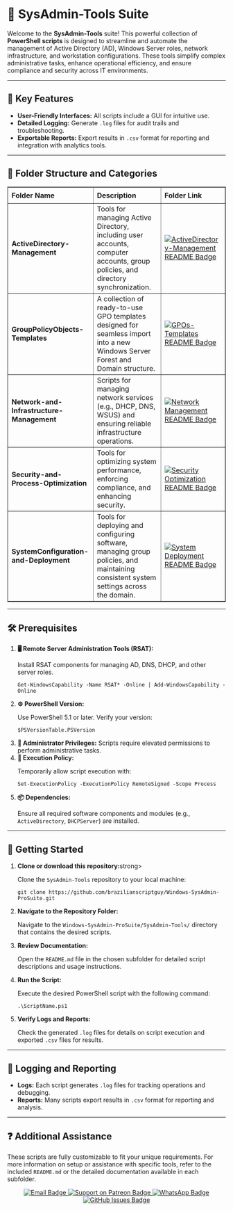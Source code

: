 <div>
  <h1>🔧 SysAdmin-Tools Suite</h1>
  <p>
    Welcome to the <strong>SysAdmin-Tools</strong> suite! This powerful collection of 
    <strong>PowerShell scripts</strong> is designed to streamline and automate the management of Active Directory (AD), Windows Server roles, 
    network infrastructure, and workstation configurations. These tools simplify complex administrative tasks, enhance operational efficiency, 
    and ensure compliance and security across IT environments.
  </p>

  <hr />

  <h2>🌟 Key Features</h2>
  <ul>
    <li><strong>User-Friendly Interfaces:</strong> All scripts include a GUI for intuitive use.</li>
    <li><strong>Detailed Logging:</strong> Generate <code>.log</code> files for audit trails and troubleshooting.</li>
    <li><strong>Exportable Reports:</strong> Export results in <code>.csv</code> format for reporting and integration with analytics tools.</li>
  </ul>

  <hr />

  <h2>📄 Folder Structure and Categories</h2>
  <table border="1" style="border-collapse: collapse; width: 100%; text-align: left;">
    <thead>
      <tr>
        <th style="padding: 8px;">Folder Name</th>
        <th style="padding: 8px;">Description</th>
        <th style="padding: 8px;">Folder Link</th>
      </tr>
    </thead>
    <tbody>
      <tr>
        <td><strong>ActiveDirectory-Management</strong></td>
        <td>Tools for managing Active Directory, including user accounts, computer accounts, group policies, and directory synchronization.</td>
        <td>
          <a href="ActiveDirectory-Management/README.md" target="_blank">
            <img src="https://img.shields.io/badge/AD%20Management-README-blue?style=for-the-badge&logo=github" 
            alt="ActiveDirectory-Management README Badge">
          </a>
        </td>
      </tr>
      <tr>
        <td><strong>GroupPolicyObjects-Templates</strong></td>
        <td>A collection of ready-to-use GPO templates designed for seamless import into a new Windows Server Forest and Domain structure.</td>
        <td>
          <a href="GroupPolicyObjects-Templates/README.md" target="_blank">
            <img src="https://img.shields.io/badge/GPO%20Templates-README-blue?style=for-the-badge&logo=github" 
            alt="GPOs-Templates README Badge">
          </a>
        </td>
      </tr>
      <tr>
        <td><strong>Network-and-Infrastructure-Management</strong></td>
        <td>Scripts for managing network services (e.g., DHCP, DNS, WSUS) and ensuring reliable infrastructure operations.</td>
        <td>
          <a href="Network-and-Infrastructure-Management/README.md" target="_blank">
            <img src="https://img.shields.io/badge/Network%20Management-README-blue?style=for-the-badge&logo=github" 
            alt="Network Management README Badge">
          </a>
        </td>
      </tr>
      <tr>
        <td><strong>Security-and-Process-Optimization</strong></td>
        <td>Tools for optimizing system performance, enforcing compliance, and enhancing security.</td>
        <td>
          <a href="Security-and-Process-Optimization/README.md" target="_blank">
            <img src="https://img.shields.io/badge/Security%20Optimization-README-blue?style=for-the-badge&logo=github" 
            alt="Security Optimization README Badge">
          </a>
        </td>
      </tr>
      <tr>
        <td><strong>SystemConfiguration-and-Deployment</strong></td>
        <td>Tools for deploying and configuring software, managing group policies, and maintaining consistent system settings across the domain.</td>
        <td>
          <a href="SystemConfiguration-and-Deployment/README.md" target="_blank">
            <img src="https://img.shields.io/badge/System%20Deployment-README-blue?style=for-the-badge&logo=github" 
            alt="System Deployment README Badge">
          </a>
        </td>
      </tr>
    </tbody>
  </table>

  <hr />

  <h2>🛠️ Prerequisites</h2>
  <ol>
    <li>
      <strong>🖥️ Remote Server Administration Tools (RSAT):</strong>
      <p>Install RSAT components for managing AD, DNS, DHCP, and other server roles.</p>
      <pre><code>Get-WindowsCapability -Name RSAT* -Online | Add-WindowsCapability -Online</code></pre>
    </li>
    <li>
      <strong>⚙️ PowerShell Version:</strong>
      <p>Use PowerShell 5.1 or later. Verify your version:</p>
      <pre><code>$PSVersionTable.PSVersion</code></pre>
    </li>
    <li><strong>🔑 Administrator Privileges:</strong> Scripts require elevated permissions to perform administrative tasks.</li>
    <li>
      <strong>🔧 Execution Policy:</strong>
      <p>Temporarily allow script execution with:</p>
      <pre><code>Set-ExecutionPolicy -ExecutionPolicy RemoteSigned -Scope Process</code></pre>
    </li>
    <li>
      <strong>📦 Dependencies:</strong>
      <p>Ensure all required software components and modules (e.g., <code>ActiveDirectory</code>, <code>DHCPServer</code>) are installed.</p>
    </li>
  </ol>

  <hr />

  <h2>🚀 Getting Started</h2>
  <ol>
    <li>
     <strong>Clone or download this repository:</strong>strong>
      <p>Clone the <code>SysAdmin-Tools</code> repository to your local machine:</p>
      <pre><code>git clone https://github.com/brazilianscriptguy/Windows-SysAdmin-ProSuite.git</code></pre>
    </li>
    <li>
      <strong>Navigate to the Repository Folder:</strong>
      <p>Navigate to the <code>Windows-SysAdmin-ProSuite/SysAdmin-Tools/</code> directory that contains the desired scripts.</p>
    </li>
    <li>
      <strong>Review Documentation:</strong>
      <p>Open the <code>README.md</code> file in the chosen subfolder for detailed script descriptions and usage instructions.</p>
    </li>
    <li>
      <strong>Run the Script:</strong>
      <p>Execute the desired PowerShell script with the following command:</p>
      <pre><code>.\ScriptName.ps1</code></pre>
    </li>
    <li>
      <strong>Verify Logs and Reports:</strong>
      <p>Check the generated <code>.log</code> files for details on script execution and exported <code>.csv</code> files for results.</p>
    </li>
  </ol>

  <hr />

  <h2>📝 Logging and Reporting</h2>
  <ul>
    <li><strong>Logs:</strong> Each script generates <code>.log</code> files for tracking operations and debugging.</li>
    <li><strong>Reports:</strong> Many scripts export results in <code>.csv</code> format for reporting and analysis.</li>
  </ul>

  <hr />

  <h2>❓ Additional Assistance</h2>
  <p>
    These scripts are fully customizable to fit your unique requirements. For more information on setup or assistance with specific tools, refer to the included <code>README.md</code> or the detailed documentation available in each subfolder.
  </p>

  <div align="center">
    <a href="mailto:luizhamilton.lhr@gmail.com" target="_blank" rel="noopener noreferrer">
      <img src="https://img.shields.io/badge/Email-luizhamilton.lhr@gmail.com-D14836?style=for-the-badge&logo=gmail" alt="Email Badge">
    </a>
    <a href="https://www.patreon.com/c/brazilianscriptguy" target="_blank" rel="noopener noreferrer">
      <img src="https://img.shields.io/badge/Support%20Me-Patreon-red?style=for-the-badge&logo=patreon" alt="Support on Patreon Badge">
    </a>
    <a href="https://whatsapp.com/channel/0029VaEgqC50G0XZV1k4Mb1c" target="_blank" rel="noopener noreferrer">
      <img src="https://img.shields.io/badge/Join%20Us-WhatsApp-25D366?style=for-the-badge&logo=whatsapp" alt="WhatsApp Badge">
    </a>
    <a href="https://github.com/brazilianscriptguy/BlueTeam-Tools/issues" target="_blank" rel="noopener noreferrer">
      <img src="https://img.shields.io/badge/Report%20Issues-GitHub-blue?style=for-the-badge&logo=github" alt="GitHub Issues Badge">
    </a>
  </div>
</div>
